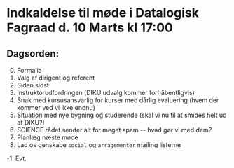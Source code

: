 # Indkaldelse til møde i Datalogisk Fagraad d. 10 Marts kl 17:00

## Dagsorden:

0. Formalia
  0. Valg af dirigent og referent
1. Siden sidst
2. Instruktorudfordringen (DIKU udvalg kommer forhåbentligvis)
3. Snak med kursusansvarlig for kurser med dårlig evaluering (hvem der kommer
   ved vi ikke endnu)
4. Situation med nye bygning og studerende (skal vi nu til at smides helt ud af
   DIKU?)
5. SCIENCE rådet sender alt for meget spam -- hvad gør vi med dem?
6. Planlæg næste møde
7. Lad os genskabe `social` og `arragementer` mailing listerne

-1. Evt.
